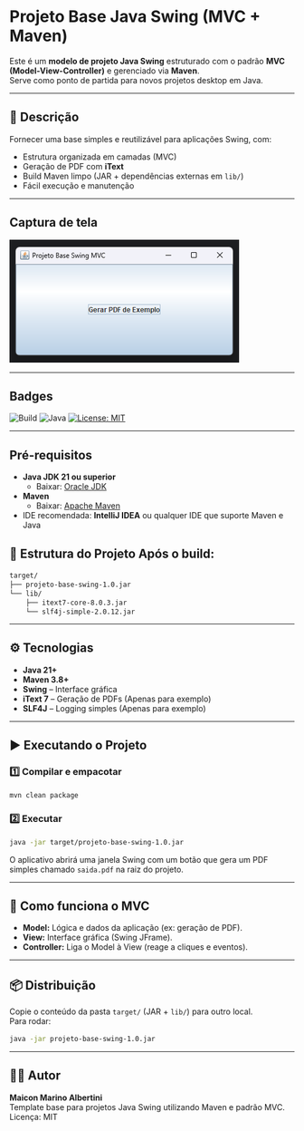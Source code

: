 # Projeto Base Java Swing (MVC + Maven)

Este é um **modelo de projeto Java Swing** estruturado com o padrão **MVC (Model-View-Controller)** e gerenciado via **Maven**.  
Serve como ponto de partida para novos projetos desktop em Java.

---

## 🚀 Descrição

Fornecer uma base simples e reutilizável para aplicações Swing, com:
- Estrutura organizada em camadas (MVC)
- Geração de PDF com **iText**
- Build Maven limpo (JAR + dependências externas em `lib/`)
- Fácil execução e manutenção

---

## Captura de tela

![Tela de Boas-Vindas](screenshots/commit001.png)

---

## Badges

![Build](https://img.shields.io/badge/build-passing-brightgreen)
![Java](https://img.shields.io/badge/Java-21-blue)
[![License: MIT](https://img.shields.io/badge/License-MIT-yellow.svg)](https://opensource.org/licenses/MIT)

---

## Pré-requisitos

- **Java JDK 21 ou superior**
    - Baixar: [Oracle JDK](https://www.oracle.com/java/technologies/javase/jdk21-archive-downloads.html)
- **Maven**
    - Baixar: [Apache Maven](https://maven.apache.org/download.cgi)
- IDE recomendada: **IntelliJ IDEA** ou qualquer IDE que suporte Maven e Java

## 🧱 Estrutura do Projeto Após o build:


```
target/
├── projeto-base-swing-1.0.jar
└── lib/
    ├── itext7-core-8.0.3.jar
    └── slf4j-simple-2.0.12.jar
```

---

## ⚙️ Tecnologias

- **Java 21+**
- **Maven 3.8+**
- **Swing** – Interface gráfica
- **iText 7** – Geração de PDFs (Apenas para exemplo)
- **SLF4J** – Logging simples (Apenas para exemplo)

---

## ▶️ Executando o Projeto

### 1️⃣ Compilar e empacotar
```bash
mvn clean package
```

### 2️⃣ Executar
```bash
java -jar target/projeto-base-swing-1.0.jar
```

O aplicativo abrirá uma janela Swing com um botão que gera um PDF simples chamado `saida.pdf` na raiz do projeto.

---

## 🧩 Como funciona o MVC

- **Model:** Lógica e dados da aplicação (ex: geração de PDF).
- **View:** Interface gráfica (Swing JFrame).
- **Controller:** Liga o Model à View (reage a cliques e eventos).
---

## 📦 Distribuição

Copie o conteúdo da pasta `target/` (JAR + `lib/`) para outro local.  
Para rodar:
```bash
java -jar projeto-base-swing-1.0.jar
```

---

## 🧑‍💻 Autor

**Maicon Marino Albertini**  
Template base para projetos Java Swing utilizando Maven e padrão MVC.  
Licença: MIT
